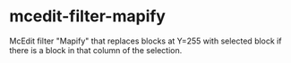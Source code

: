 # mcedit-filter-mapify
McEdit filter "Mapify" that replaces blocks at Y=255 with selected block if there is a block in that column of the selection.
